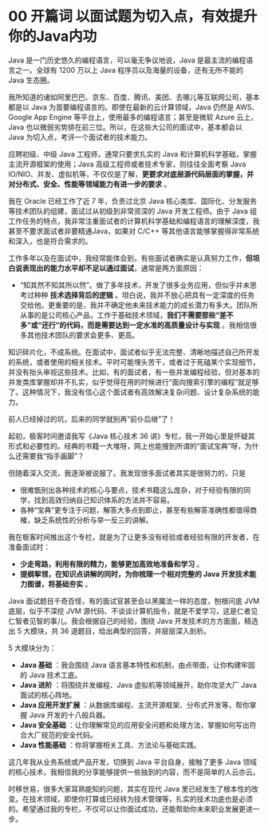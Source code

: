 # 00 开篇词 以面试题为切入点，有效提升你的Java内功

Java 是一门历史悠久的编程语言，可以毫无争议地说，Java 是最主流的编程语言之一。全球有 1200 万以上 Java 程序员以及海量的设备，还有无所不能的 Java 生态圈。

我所知道的诸如阿里巴巴、京东、百度、腾讯、美团、去哪儿等互联网公司，基本都是以 Java 为首要编程语言的。即使在最新的云计算领域，Java 仍然是 AWS、Google App Engine 等平台上，使用最多的编程语言；甚至是微软 Azure 云上，Java 也以微弱劣势排在前三位。所以，在这些大公司的面试中，基本都会以
Java 为切入点，考评一个面试者的技术能力。

应聘初级、中级 Java 工程师，通常只要求扎实的 Java 和计算机科学基础，掌握主流开源框架的使用；Java 高级工程师或者技术专家，则往往全面考察 Java IO/NIO、并发、虚拟机等，不仅仅是了解，**更要求对底层源代码层面的掌握，并对分布式、安全、性能等领域能力有进一步的要求** 。

我在 Oracle 已经工作了近 7 年，负责过北京 Java 核心类库、国际化、分发服务等技术团队的组建，面试过从初级到非常资深的 Java 开发工程师。由于 Java 组工作任务的特点，我非常注重面试者的计算机科学基础和编程语言的理解深度，我甚至不要求面试者非要精通Java，如果对 C/C++ 等其他语言能够掌握得非常系统和深入，也是符合需求的。

工作多年以及在面试中，我经常能体会到，有些面试者确实是认真努力工作，**但坦白说表现出的能力水平却不足以通过面试**，通常是两方面原因：

- “知其然不知其所以然”。做了多年技术，开发了很多业务应用，但似乎并未思考过种种 **技术选择背后的逻辑** 。坦白说，我并不放心把具有一定深度的任务交给他。更重要的是，我并不确定他未来技术能力的成长潜力有多大。团队所从事的是公司核心产品，工作于基础技术领域，**我们不需要那些“差不多”或“还行”的代码，而是需要达到一定水准的高质量设计与实现** 。我相信很多其他技术团队的要求会更多、更高。

知识碎片化，不成系统。在面试中，面试者似乎无法完整、清晰地描述自己所开发的系统，或者使用的相关技术。平时可能埋头苦干，或者过于死磕某个实现细节，并没有抬头审视这些技术。比如，有的面试者，有一些并发编程经验，但对基本的并发类库掌握却并不扎实，似乎觉得在用的时候进行“面向搜索引擎的编程”就足够了。这种情况下，我没有信心这个面试者有高效解决复杂问题、设计复杂系统的能力。

前人已经掉过的坑，后来的同学就别再“前仆后继”了！

起初，极客时间邀请我写《Java 核心技术 36 讲》专栏，我一开始心里是怀疑其形式和必要性的。经典的书籍一大堆呀，网上也能搜到所谓的“面试宝典”呀，为什么还需要我“指手画脚”？

但随着深入交流，我逐渐被说服了。我发现很多面试者其实是很努力的，只是

- 很难甑别出各种技术的核心与要点，技术书籍这么庞杂，对于经验有限的同学，找到高效归纳自己知识体系的方法并不容易。
- 各种“宝典”更专注于问题，解答大多点到即止，甚至有些解答准确性都值得商榷，缺乏系统性的分析与举一反三的讲解。

我在极客时间推出这个专栏，就是为了让更多没有经验或者经验有限的开发者，在准备面试时：

- **少走弯路，利用有限的精力，能够更加高效地准备和学习** 。
- **提纲挈领，在知识点讲解的同时，为你梳理一个相对完整的 Java 开发技术能力图谱，将基础夯实** 。

Java 面试题目千奇百怪，有的面试官甚至会以黑魔法一样的态度，刨根问底 JVM 底层，似乎不深挖 JVM 源代码、不谈谈计算机指令，就是不爱学习，这是仁者见仁智者见智的事儿。我会根据自己的经验，围绕 Java 开发技术的方方面面，精选出 5 大模块，共 36 道题目，给出典型的回答，并层层深入剖析。

5 大模块分为：

- **Java 基础** ：我会围绕 Java 语言基本特性和机制，由点带面，让你构建牢固的 Java 技术工底。
- **Java 进阶** ：将围绕并发编程、Java 虚拟机等领域展开，助你攻坚大厂 Java 面试的核心阵地。
- **Java 应用开发扩展** ：从数据库编程、主流开源框架、分布式开发等，帮你掌握 Java 开发的十八般兵器。
- **Java 安全基础** ：让你理解常见的应用安全问题和处理方法，掌握如何写出符合大厂规范的安全代码。
- **Java 性能基础** ：你将掌握相关工具、方法论与基础实践。

这几年我从业务系统或产品开发，切换到 Java 平台自身，接触了更多 Java 领域的核心技术，我相信我的分享能够提供一些独到的内容，而不是简单的人云亦云。

时移世易，很多大家耳熟能知的问题，其实在现代 Java 里已经发生了根本性的改变。在技术领域，即使你打算或已经转为技术管理等，扎实的技术功底也是必须的。希望通过我的专栏，不仅可以让你面试成功，还能帮助你未来职业发展更进一步。
